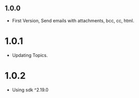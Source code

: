 ## 1.0.0

- First Version, Send emails with attachments, bcc, cc, html.

# 1.0.1

- Updating Topics.

# 1.0.2

- Using sdk ^2.19.0
